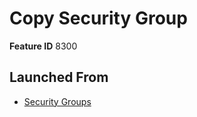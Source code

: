 # Copy Security Group

**Feature ID** 8300

## Launched From

- [Security Groups](Security%20Groups.md)











































































